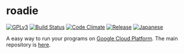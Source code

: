 # roadie
[![GPLv3](https://img.shields.io/badge/license-GPLv3-blue.svg)](https://www.gnu.org/copyleft/gpl.html)
[![Build Status](https://travis-ci.org/jkawamoto/roadie.svg?branch=master)](https://travis-ci.org/jkawamoto/roadie)
[![Code Climate](https://codeclimate.com/github/jkawamoto/roadie/badges/gpa.svg)](https://codeclimate.com/github/jkawamoto/roadie)
[![Release](https://img.shields.io/badge/release-0.2.2-brightgreen.svg)](https://github.com/jkawamoto/roadie/releases/tag/v0.2.2)
[![Japanese](https://img.shields.io/badge/qiita-%E6%97%A5%E6%9C%AC%E8%AA%9E-brightgreen.svg)](http://qiita.com/jkawamoto/items/751558536a597a33ae2a)

A easy way to run your programs on
[Google Cloud Platform](https://cloud.google.com/).
The main repository is [here](https://github.com/jkawamoto/roadie).
